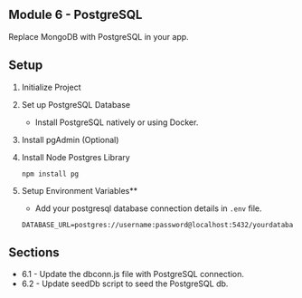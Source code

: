 ## Module 6 - PostgreSQL

Replace MongoDB with PostgreSQL in your app.

## Setup

1. Initialize Project
2. Set up PostgreSQL Database
    - Install PostgreSQL natively or using Docker.
3. Install pgAdmin (Optional)
4. Install Node Postgres Library
    
    ```
    npm install pg
    ```
    
5. Setup Environment Variables**
    - Add your postgresql database connection details in `.env` file.
    
    ```
    DATABASE_URL=postgres://username:password@localhost:5432/yourdatabase
    ```
    

## Sections
- 6.1 - Update the dbconn.js file with PostgreSQL connection.
- 6.2 - Update seedDb script to seed the PostgreSQL db.
